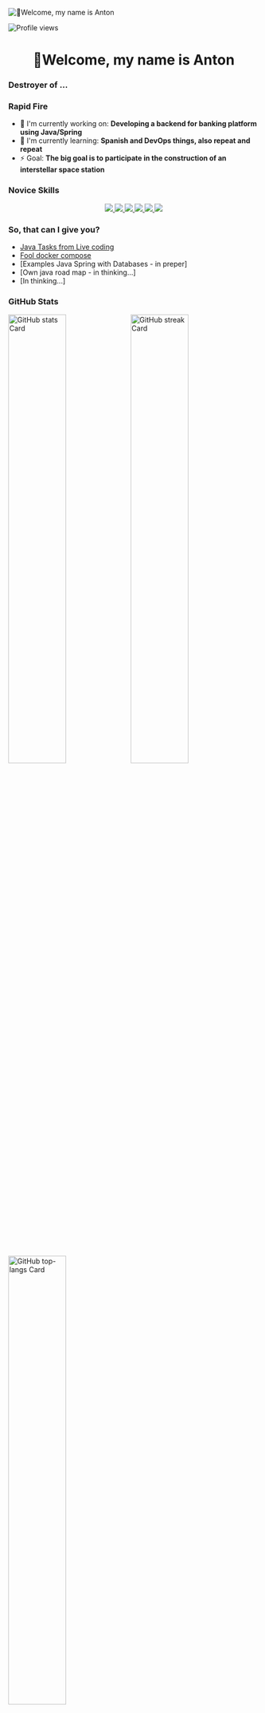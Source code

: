 ![👋Welcome, my name is Anton](https://ibb.org.ru/images/2025/02/01/sd3-turbo_679d77b9ee8a6d0f98795d10.png)

![Profile views](https://komarev.com/ghpvc/?username=GitLobanov&label=Profile%20views&color=0e75b6&style=flat)

<div id="toc">
  <ul align="center" style="list-style: none">
    <summary>
      <h1>
        👋Welcome, my name is Anton
      </h1>
    </summary>
  </ul>
</div>

 **<h3 align="left">Destroyer of ...</h3>**

**<h3 align="left">Rapid Fire</h3>**

- 💼 I'm currently working on: **Developing a backend for banking platform using Java/Spring**
- 🌱 I'm currently learning: **Spanish and DevOps things, also repeat and repeat**
- ⚡ Goal: **The big goal is to participate in the construction of an interstellar space station**

 **<h3>Novice Skills</h3>**

<p align="center">
  <a href="https://skillicons.dev">
    <img src="https://skillicons.dev/icons?i=java,kotlin"/>
    <img src="https://skillicons.dev/icons?i=spring"/>
    <img src="https://skillicons.dev/icons?i=postgresql,mongodb,redis"/>
    <img src="https://skillicons.dev/icons?i=kafka"/>
    <img src="https://skillicons.dev/icons?i=gitlab,github"/>
    <img src="https://skillicons.dev/icons?i=git,kubernetes,docker"/>
  </a>
</p>

**<h3 align="left">So, that can I give you?</h3>**

- [Java Tasks from Live coding](https://github.com/GitLobanov/java-live-coding-one)
- [Fool docker compose](https://github.com/GitLobanov/fool-docker-compose)
- [Examples Java Spring with Databases - in preper]
- [Own java road map - in thinking...]
- [In thinking...]

 **<h3 align="left">GitHub Stats</h3>**

<p align="left">
  <img width="48%" src="https://github-readme-stats.vercel.app/api?username=GitLobanov&theme=react&hide_title=false&hide_rank=false&show_icons=false&include_all_commits=false&count_private=true&line_height=23" alt="GitHub stats Card" />
  <img width="48%" src="https://streak-stats.demolab.com/?user=GitLobanov&theme=react&hide_border=false&date_format=M+j%5B%2C+Y%5D&mode=daily&hide_total_contributions=false&hide_current_streak=false&hide_longest_streak=false&card_height=200" alt="GitHub streak Card" />
</p>

<p align="left">
  <img width="48%" src="https://github-readme-stats.vercel.app/api/top-langs?username=GitLobanov&theme=react&hide_title=false&layout=compact&langs_count=6&hide_progress=false&card_width=400" alt="GitHub top-langs Card" />
</p>
